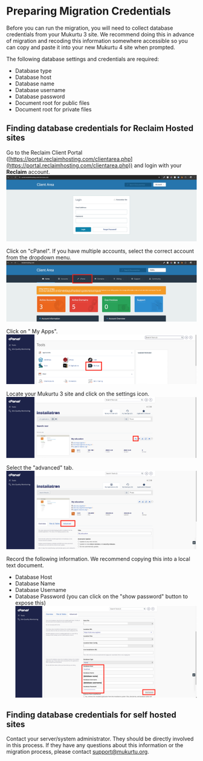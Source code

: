 # Preparing Migration Credentials

Before you can run the migration, you will need to collect database credentials from your Mukurtu 3 site. We recommend doing this in advance of migration and recoding this information somewhere accessible so you can copy and paste it into your new Mukurtu 4 site when prompted.

The following database settings and credentials are required:
- Database type
- Database host
- Database name
- Database username
- Database password
- Document root for public files
- Document root for private files

## Finding database credentials for Reclaim Hosted sites

Go to the Reclaim Client Portal ([https://portal.reclaimhosting.com/clientarea.php](https://portal.reclaimhosting.com/clientarea.php)) and login with your **Reclaim** account.
![migration-credentials-01](../embeds/migration-credentials-01.png)

Click on "cPanel". If you have multiple accounts, select the correct account from the dropdown menu.
![migration-credentials-02](../embeds/migration-credentials-02.png)

Click on " My Apps".
![migration-credentials-03](../embeds/migration-credentials-03.png)

Locate your Mukurtu 3 site and click on the settings icon.
![migration-credentials-04](../embeds/migration-credentials-04.png)

Select the "advanced" tab.
![migration-credentials-05](../embeds/migration-credentials-05.png)

Record the following information. We recommend copying this into a local text document.
- Database Host
- Database Name
- Database Username
- Database Password (you can click on the "show password" button to expose this)
![migration-credentials-06](../embeds/migration-credentials-06.png)

## Finding database credentials for self hosted sites

Contact your server/system administrator. They should be directly involved in this process. If they have any questions about this information or the migration process, please contact [support@mukurtu.org](mailto:support@mukurtu.org).
